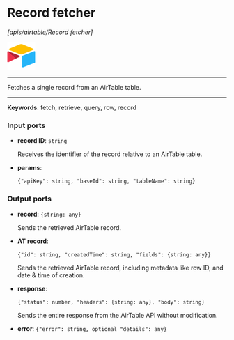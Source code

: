 # Record fetcher

_[apis/airtable/Record fetcher]_

![icon](</assets/icons/5555939f-919c-41f8-847e-4b71cd64b2df.png>)

---

Fetches a single record from an AirTable table.<br>

---

__Keywords__: fetch, retrieve, query, row, record

### Input ports

* __record ID__: ` string `

    Receives the identifier of the record relative to an AirTable table.<br>


* __params__: 
    ```
    {"apiKey": string, "baseId": string, "tableName": string}
    ```

### Output ports

* __record__: ` {string: any} `

    Sends the retrieved AirTable record.<br>


* __AT record__: 
    ```
    {"id": string, "createdTime": string, "fields": {string: any}}
    ```

    Sends the retrieved AirTable record, including metadata like row ID, and date & time of creation.<br>


* __response__: 
    ```
    {"status": number, "headers": {string: any}, "body": string}
    ```

    Sends the entire response from the AirTable API without modification.<br>


* __error__: ` {"error": string, optional "details": any} `

